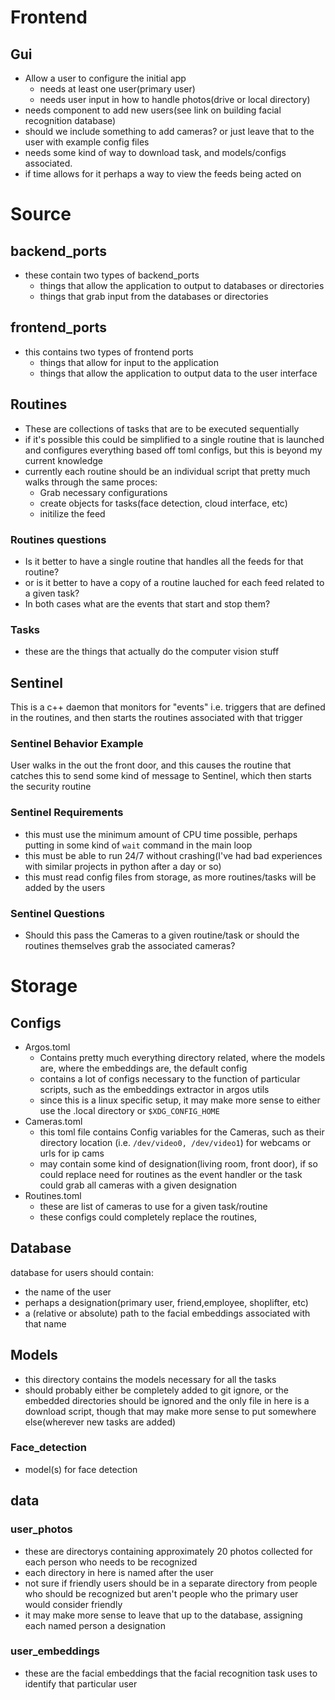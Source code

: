 # Frontend
## Gui
* Allow a user to configure the initial app 
    * needs at least one user(primary user)
    * needs user input in how to handle photos(drive or local directory)
* needs component to add new users(see link on building facial recognition database)
* should we include something to add cameras? or just leave that to the user with example config files
* needs some kind of way to download task, and models/configs associated. 
* if time allows for it perhaps a way to view the feeds being acted on

# Source
## backend_ports
* these contain two types of backend_ports
    * things that allow the application to output to databases or directories
    * things that grab input from the databases or directories
## frontend_ports
* this contains two types of frontend ports
    * things that allow for input to the application
    * things that allow the application to output data to the user interface
## Routines
* These are collections of tasks that are to be executed sequentially
* if it's possible this could be simplified to a single routine that is launched and configures everything based off toml configs, but this is beyond my current knowledge
* currently each routine should be an individual script that pretty much walks through the same proces:
    * Grab necessary configurations
    * create objects for tasks(face detection, cloud interface, etc)
    * initilize the feed  
### Routines questions
* Is it better to have a single routine that handles all the feeds for that routine?
* or is it better to have a copy of a routine lauched for each feed related to a given task?
* In both cases what are the events that start and stop them?
### Tasks
* these are the things that actually do the computer vision stuff
## Sentinel
This is a c++ daemon that monitors for "events" i.e. triggers that are defined in the routines, and then starts the routines associated with that trigger
### Sentinel Behavior Example 
User walks in the out the front door, and this causes the routine that catches this to send some kind of message to Sentinel, which then starts the security routine
### Sentinel Requirements
* this must use the minimum amount of CPU time possible, perhaps putting in some kind of `wait` command in the main loop
* this must be able to run 24/7 without crashing(I've had bad experiences with similar projects in python after a day or so)
* this must read config files from storage, as more routines/tasks will be added by the users
### Sentinel Questions
* Should this pass the Cameras to a given routine/task or should the routines themselves grab the associated cameras?
# Storage
## Configs
* Argos.toml
    * Contains pretty much everything directory related, where the models are, where the embeddings are, the default config
    * contains a lot of configs necessary to the function of particular scripts, such as the embeddings extractor in argos utils 
    * since this is a linux specific setup, it may make more sense to either use the .local directory or `$XDG_CONFIG_HOME`
* Cameras.toml
    * this toml file contains Config variables for the Cameras, such as their directory location (i.e. `/dev/video0, /dev/video1`) for webcams or urls for ip cams
    * may contain some kind of designation(living room, front door), if so could replace need for routines as the event handler or the task could grab all cameras with a given designation
* Routines.toml
    * these are list of cameras to use for a given task/routine
    * these configs could completely replace the routines, 
## Database
database for users should contain:
* the name of the user
* perhaps a designation(primary user, friend,employee, shoplifter, etc)
* a (relative or absolute) path to the facial embeddings associated with that name

## Models
* this directory contains the models necessary for all the tasks
* should probably either be completely added to git ignore, or the embedded directories should be ignored and the only file in here is a download script, though that may make more sense to put somewhere else(wherever new tasks are added)

### Face_detection
* model(s) for face detection

## data
### user_photos
* these are directorys containing approximately 20 photos collected for each person who needs to be recognized
* each directory in here is named after the user
* not sure if friendly users should be in a separate directory from people who should be recognized but aren't people who the primary user would consider friendly
* it may make more sense to leave that up to the database, assigning each named person a designation
### user_embeddings
* these are the facial embeddings that the facial recognition task uses to identify that particular user
